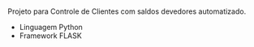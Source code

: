 #
Projeto para Controle de Clientes com saldos devedores automatizado.

- Linguagem Python
- Framework FLASK
#
